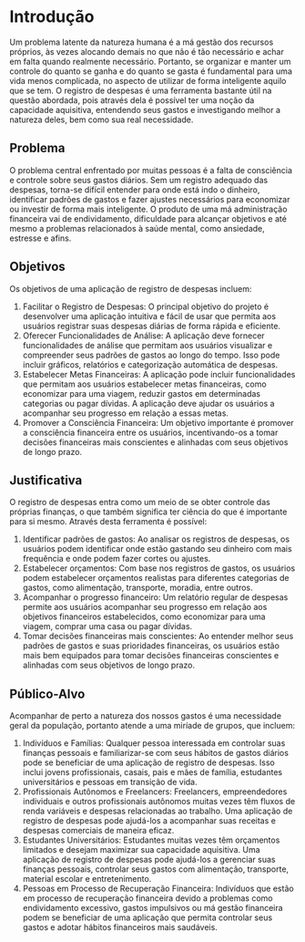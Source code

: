 # Introdução

Um problema latente da natureza humana é a má gestão dos recursos próprios, às vezes alocando demais no que não é tão necessário e achar em falta quando realmente necessário. Portanto, se organizar e manter um controle do quanto se ganha e do quanto se gasta é fundamental para uma vida menos complicada, no aspecto de utilizar de forma inteligente aquilo que se tem.
O registro de despesas é uma ferramenta bastante útil na questão abordada, pois através dela é possível ter uma noção da capacidade aquisitiva, entendendo seus gastos e investigando melhor a natureza deles, bem como sua real necessidade.

## Problema

O problema central enfrentado por muitas pessoas é a falta de consciência e controle sobre seus gastos diários. Sem um registro adequado das despesas, torna-se difícil entender para onde está indo o dinheiro, identificar padrões de gastos e fazer ajustes necessários para economizar ou investir de forma mais inteligente.
O produto de uma má administração financeira vai de endividamento, dificuldade para alcançar objetivos e até mesmo a problemas relacionados à saúde mental, como ansiedade, estresse e afins.

## Objetivos

Os objetivos de uma aplicação de registro de despesas incluem:

1.	Facilitar o Registro de Despesas: O principal objetivo do projeto é desenvolver uma aplicação intuitiva e fácil de usar que permita aos usuários registrar suas despesas diárias de forma rápida e eficiente.
2.	Oferecer Funcionalidades de Análise: A aplicação deve fornecer funcionalidades de análise que permitam aos usuários visualizar e compreender seus padrões de gastos ao longo do tempo. Isso pode incluir gráficos, relatórios e categorização automática de despesas.
3.	Estabelecer Metas Financeiras: A aplicação pode incluir funcionalidades que permitam aos usuários estabelecer metas financeiras, como economizar para uma viagem, reduzir gastos em determinadas categorias ou pagar dívidas. A aplicação deve ajudar os usuários a acompanhar seu progresso em relação a essas metas.
4.	Promover a Consciência Financeira: Um objetivo importante é promover a consciência financeira entre os usuários, incentivando-os a tomar decisões financeiras mais conscientes e alinhadas com seus objetivos de longo prazo.

## Justificativa

O registro de despesas entra como um meio de se obter controle das próprias finanças, o que também significa ter ciência do que é importante para si mesmo. Através desta ferramenta é possível:

1.	Identificar padrões de gastos: Ao analisar os registros de despesas, os usuários podem identificar onde estão gastando seu dinheiro com mais frequência e onde podem fazer cortes ou ajustes.
2.	Estabelecer orçamentos: Com base nos registros de gastos, os usuários podem estabelecer orçamentos realistas para diferentes categorias de gastos, como alimentação, transporte, moradia, entre outros.
3.	Acompanhar o progresso financeiro: Um relatório regular de despesas permite aos usuários acompanhar seu progresso em relação aos objetivos financeiros estabelecidos, como economizar para uma viagem, comprar uma casa ou pagar dívidas.
4.	Tomar decisões financeiras mais conscientes: Ao entender melhor seus padrões de gastos e suas prioridades financeiras, os usuários estão mais bem equipados para tomar decisões financeiras conscientes e alinhadas com seus objetivos de longo prazo.

## Público-Alvo

Acompanhar de perto a natureza dos nossos gastos é uma necessidade geral da população, portanto atende a uma miríade de grupos, que incluem:

1.	Indivíduos e Famílias: Qualquer pessoa interessada em controlar suas finanças pessoais e familiarizar-se com seus hábitos de gastos diários pode se beneficiar de uma aplicação de registro de despesas. Isso inclui jovens profissionais, casais, pais e mães de família, estudantes universitários e pessoas em transição de vida.
2.	Profissionais Autônomos e Freelancers: Freelancers, empreendedores individuais e outros profissionais autônomos muitas vezes têm fluxos de renda variáveis e despesas relacionadas ao trabalho. Uma aplicação de registro de despesas pode ajudá-los a acompanhar suas receitas e despesas comerciais de maneira eficaz.
3.	Estudantes Universitários: Estudantes muitas vezes têm orçamentos limitados e desejam maximizar sua capacidade aquisitiva. Uma aplicação de registro de despesas pode ajudá-los a gerenciar suas finanças pessoais, controlar seus gastos com alimentação, transporte, material escolar e entretenimento.
4.	Pessoas em Processo de Recuperação Financeira: Indivíduos que estão em processo de recuperação financeira devido a problemas como endividamento excessivo, gastos impulsivos ou má gestão financeira podem se beneficiar de uma aplicação que permita controlar seus gastos e adotar hábitos financeiros mais saudáveis.

